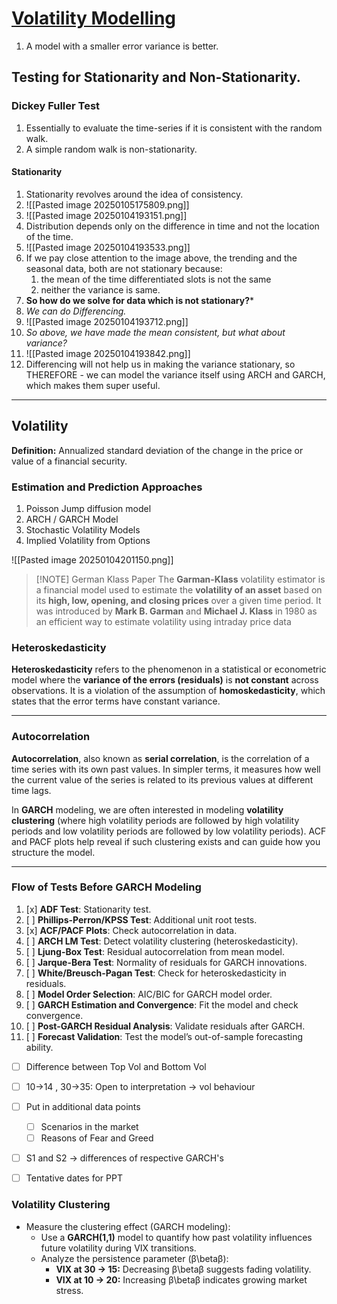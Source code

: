 # [Volatility Modelling](https://www.youtube.com/watch?v=cDlbEQz1PQk&t=108s)

1. A model with a smaller error variance is better.

## Testing for Stationarity and Non-Stationarity.

### Dickey Fuller Test

1. Essentially to evaluate the time-series if it is consistent with the random walk.
2. A simple random walk is non-stationarity.

#### Stationarity

1. Stationarity revolves around the idea of consistency.
2. ![[Pasted image 20250105175809.png]]
3. ![[Pasted image 20250104193151.png]]
4. Distribution depends only on the difference in time and not the location of the time.
5. ![[Pasted image 20250104193533.png]]
6. If we pay close attention to the image above, the trending and the seasonal data, both are not stationary because:
	1. the mean of the time differentiated slots is not the same
	2. neither the variance is same.
7. **So how do we solve for data which is not stationary?***
8. *We can do Differencing.*
9. ![[Pasted image 20250104193712.png]]
10. *So above, we have made the mean consistent, but what about variance?*
11. ![[Pasted image 20250104193842.png]]
12. Differencing will not help us in making the variance stationary, so THEREFORE - we can model the variance itself using ARCH and GARCH, which makes them super useful.

---
## Volatility

**Definition:** Annualized standard deviation of the change in the price or value of a financial security.
### Estimation and Prediction Approaches

1. Poisson Jump diffusion model
2. ARCH / GARCH Model
3. Stochastic Volatility Models
4. Implied Volatility from Options

![[Pasted image 20250104201150.png]]


> [!NOTE] German Klass Paper
> The **Garman-Klass** volatility estimator is a financial model used to estimate the **volatility of an asset** based on its **high, low, opening, and closing prices** over a given time period. It was introduced by **Mark B. Garman** and **Michael J. Klass** in 1980 as an efficient way to estimate volatility using intraday price data

### Heteroskedasticity
**Heteroskedasticity** refers to the phenomenon in a statistical or econometric model where the **variance of the errors (residuals)** is **not constant** across observations. It is a violation of the assumption of **homoskedasticity**, which states that the error terms have constant variance.

---
### Autocorrelation
**Autocorrelation**, also known as **serial correlation**, is the correlation of a time series with its own past values. In simpler terms, it measures how well the current value of the series is related to its previous values at different time lags.

In **GARCH** modeling, we are often interested in modeling **volatility clustering** (where high volatility periods are followed by high volatility periods and low volatility periods are followed by low volatility periods). ACF and PACF plots help reveal if such clustering exists and can guide how you structure the model.

---
### Flow of Tests Before GARCH Modeling

1. [x] **ADF Test**: Stationarity test.
2. [ ] **Phillips-Perron/KPSS Test**: Additional unit root tests.
3. [x] **ACF/PACF Plots**: Check autocorrelation in data.
4. [ ] **ARCH LM Test**: Detect volatility clustering (heteroskedasticity).
5. [ ] **Ljung-Box Test**: Residual autocorrelation from mean model.
6. [ ] **Jarque-Bera Test**: Normality of residuals for GARCH innovations.
7. [ ] **White/Breusch-Pagan Test**: Check for heteroskedasticity in residuals.
8. [ ] **Model Order Selection**: AIC/BIC for GARCH model order.
9. [ ] **GARCH Estimation and Convergence**: Fit the model and check convergence.
10. [ ] **Post-GARCH Residual Analysis**: Validate residuals after GARCH.
11. [ ] **Forecast Validation**: Test the model’s out-of-sample forecasting ability.



- [ ] Difference between Top Vol and Bottom Vol 
- [ ] 10->14 ,  30->35: Open to interpretation -> vol behaviour
- [ ] Put in additional data points
	- [ ] Scenarios in the market
	- [ ] Reasons of Fear and Greed
- [ ] S1 and S2 -> differences of respective GARCH's 
- [ ] Tentative dates for PPT 



### **Volatility Clustering**

- Measure the clustering effect (GARCH modeling):
    - Use a **GARCH(1,1)** model to quantify how past volatility influences future volatility during VIX transitions.
    - Analyze the persistence parameter (β\betaβ):
        - **VIX at 30 → 15:** Decreasing β\betaβ suggests fading volatility.
        - **VIX at 10 → 20:** Increasing β\betaβ indicates growing market stress.

